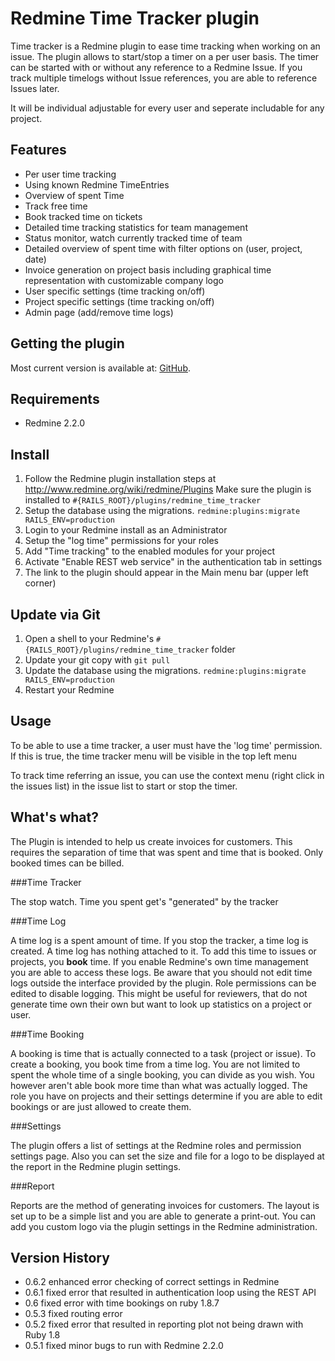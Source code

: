 # Redmine Time Tracker plugin

Time tracker is a Redmine plugin to ease time tracking when working on an issue.
The plugin allows to start/stop a timer on a per user basis. The timer can be started with or without any reference to a Redmine Issue.
If you track multiple timelogs without Issue references, you are able to reference Issues later.

It will be individual adjustable for every user and seperate includable for any project.

## Features

* Per user time tracking
* Using known Redmine TimeEntries
* Overview of spent Time
* Track free time
* Book tracked time on tickets
* Detailed time tracking statistics for team management
* Status monitor, watch currently tracked time of team
* Detailed overview of spent time with filter options on (user, project, date)
* Invoice generation on project basis including graphical time representation with customizable company logo
* User specific settings (time tracking on/off)
* Project specific settings (time tracking on/off)
* Admin page (add/remove time logs)

## Getting the plugin

Most current version is available at: [GitHub](https://github.com/hicknhack-software/redmine_time_tracker).

## Requirements
* Redmine 2.2.0

## Install

1. Follow the Redmine plugin installation steps at http://www.redmine.org/wiki/redmine/Plugins Make sure the plugin is installed to `#{RAILS_ROOT}/plugins/redmine_time_tracker`
1. Setup the database using the migrations. `redmine:plugins:migrate RAILS_ENV=production`
1. Login to your Redmine install as an Administrator
1. Setup the "log time" permissions for your roles
1. Add "Time tracking" to the enabled modules for your project
1. Activate "Enable REST web service" in the authentication tab in settings
1. The link to the plugin should appear in the Main menu bar (upper left corner)

## Update via Git

1. Open a shell to your Redmine's `#{RAILS_ROOT}/plugins/redmine_time_tracker` folder
1. Update your git copy with `git pull`
1. Update the database using the migrations. `redmine:plugins:migrate RAILS_ENV=production`
1. Restart your Redmine

## Usage

To be able to use a time tracker, a user must have the 'log time' permission.
If this is true, the time tracker menu will be visible in the top left menu

To track time referring an issue, you can use the context menu (right click in the issues list) in
the issue list to start or stop the timer.

## What's what?

The Plugin is intended to help us create invoices for customers. This requires the separation of time that was spent and time that is booked. Only booked times can be billed.

###Time Tracker

The stop watch. Time you spent get's "generated" by the tracker 

###Time Log

A time log is a spent amount of time. If you stop the tracker, a time log is created. A time log has nothing attached to it. To add this time to issues or projects, you **book** time.
If you enable Redmine's own time management you are able to access these logs. Be aware that you should not edit time logs outside the interface provided by the plugin. Role permissions can be edited to disable logging. This might be useful for reviewers, that do not generate time own their own but want to look up statistics on a project or user.

###Time Booking

A booking is time that is actually connected to a task (project or issue). To create a booking, you book time from a time log. You are not limited to spent the whole time of a single booking, you can divide as you wish. You however aren't able book more time than what was actually logged. The role you have on projects and their settings determine if you are able to edit bookings or are just allowed to create them.

###Settings

The plugin offers a list of settings at the Redmine roles and permission settings page. Also you can set the size and file for a logo to be displayed at the report in the Redmine plugin settings.

###Report

Reports are the method of generating invoices for customers. The layout is set up to be a simple list and you are able to generate a print-out. You can add you custom logo via the plugin settings in the Redmine administration.

## Version History

* 0.6.2 enhanced error checking of correct settings in Redmine
* 0.6.1 fixed error that resulted in authentication loop using the REST API 
* 0.6 fixed error with time bookings on ruby 1.8.7
* 0.5.3 fixed routing error
* 0.5.2 fixed error that resulted in reporting plot not being drawn with Ruby 1.8
* 0.5.1 fixed minor bugs to run with Redmine 2.2.0
